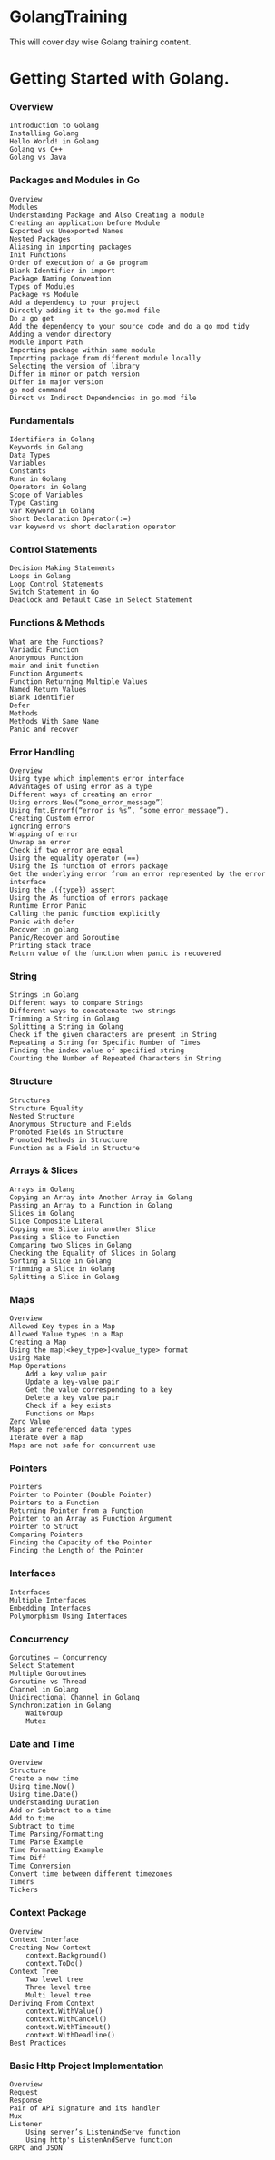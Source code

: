 # GolangTraining
This will cover day wise Golang training content.

# Getting Started with Golang.

### Overview
	Introduction to Golang
	Installing Golang 
	Hello World! in Golang
	Golang vs C++
	Golang vs Java

### Packages and Modules in Go
	Overview
	Modules
	Understanding Package and Also Creating a module
	Creating an application before Module
	Exported vs Unexported Names
	Nested Packages
	Aliasing in importing packages
	Init Functions
	Order of execution of a Go program
	Blank Identifier in import
	Package Naming Convention
	Types of Modules
	Package vs Module
	Add a dependency to your project
	Directly adding it to the go.mod file
	Do a go get
	Add the dependency to your source code and do a go mod tidy
	Adding a vendor directory
	Module Import Path
	Importing package within same module
	Importing package from different module locally
	Selecting the version of library
	Differ in minor or patch version	
	Differ in major version
	go mod command
	Direct vs Indirect Dependencies in go.mod file

### Fundamentals
	Identifiers in Golang
	Keywords in Golang
	Data Types
	Variables
	Constants
	Rune in Golang
	Operators in Golang
	Scope of Variables
	Type Casting
	var Keyword in Golang
	Short Declaration Operator(:=)
	var keyword vs short declaration operator
	
### Control Statements
	Decision Making Statements
	Loops in Golang
	Loop Control Statements
	Switch Statement in Go
	Deadlock and Default Case in Select Statement


### Functions & Methods
	What are the Functions?
	Variadic Function
	Anonymous Function
	main and init function
	Function Arguments
	Function Returning Multiple Values
	Named Return Values
	Blank Identifier
	Defer
	Methods
	Methods With Same Name
	Panic and recover
	
### Error Handling
	Overview
	Using type which implements error interface
	Advantages of using error as a type
	Different ways of creating an error
	Using errors.New(“some_error_message”)
	Using fmt.Errorf(“error is %s”, “some_error_message”).
	Creating Custom error
	Ignoring errors
	Wrapping of error
	Unwrap an error
	Check if two error are equal
	Using the equality operator (==)
	Using the Is function of errors package
	Get the underlying error from an error represented by the error interface
	Using the .({type}) assert
	Using the As function of errors package
	Runtime Error Panic
	Calling the panic function explicitly
	Panic with defer
	Recover in golang
	Panic/Recover and Goroutine
	Printing stack trace
	Return value of the function when panic is recovered
	
### String
	Strings in Golang
	Different ways to compare Strings
	Different ways to concatenate two strings
	Trimming a String in Golang
	Splitting a String in Golang
	Check if the given characters are present in String
	Repeating a String for Specific Number of Times
	Finding the index value of specified string
	Counting the Number of Repeated Characters in String
### Structure
	Structures
	Structure Equality
	Nested Structure
	Anonymous Structure and Fields
	Promoted Fields in Structure
	Promoted Methods in Structure
	Function as a Field in Structure
	
### Arrays & Slices
	Arrays in Golang
	Copying an Array into Another Array in Golang
	Passing an Array to a Function in Golang
	Slices in Golang
	Slice Composite Literal
	Copying one Slice into another Slice
	Passing a Slice to Function
	Comparing two Slices in Golang
	Checking the Equality of Slices in Golang
	Sorting a Slice in Golang
	Trimming a Slice in Golang
	Splitting a Slice in Golang

### Maps
	Overview
	Allowed Key types in a Map
	Allowed Value types in a Map
	Creating a Map
	Using the map[<key_type>]<value_type> format
	Using Make
	Map Operations
		Add a key value pair
		Update a key-value pair
		Get the value corresponding to a key
		Delete a key value pair
		Check if a key exists
		Functions on Maps
	Zero Value
	Maps are referenced data types
	Iterate over a map
	Maps are not safe for concurrent use


### Pointers
	Pointers
	Pointer to Pointer (Double Pointer)
	Pointers to a Function
	Returning Pointer from a Function
	Pointer to an Array as Function Argument
	Pointer to Struct
	Comparing Pointers
	Finding the Capacity of the Pointer
	Finding the Length of the Pointer

### Interfaces
	Interfaces
	Multiple Interfaces
	Embedding Interfaces
	Polymorphism Using Interfaces


### Concurrency
	Goroutines – Concurrency
	Select Statement
	Multiple Goroutines
	Goroutine vs Thread
	Channel in Golang
	Unidirectional Channel in Golang
	Synchronization in Golang 
		WaitGroup
		Mutex

### Date and Time
	Overview
	Structure
	Create a new time
	Using time.Now()
	Using time.Date()
	Understanding Duration
	Add or Subtract to a time
	Add to time
	Subtract to time
	Time Parsing/Formatting
	Time Parse Example
	Time Formatting Example
	Time Diff
	Time Conversion
	Convert time between different timezones
	Timers
	Tickers

### Context Package
	Overview
	Context Interface
	Creating New Context
		context.Background()
		context.ToDo()
	Context Tree
		Two level tree
		Three level tree
		Multi level tree
	Deriving From Context
		context.WithValue()
		context.WithCancel()
		context.WithTimeout()
		context.WithDeadline()
	Best Practices

### Basic Http Project Implementation
	Overview
	Request
	Response
	Pair of API signature and its handler
	Mux
	Listener
		Using server’s ListenAndServe function
		Using http's ListenAndServe function
	GRPC and JSON

	

